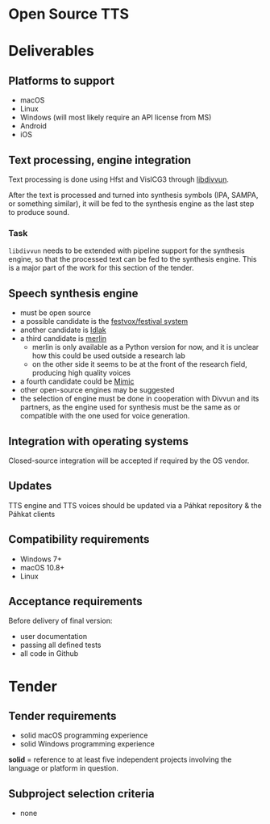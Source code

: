 # Open Source TTS

# Deliverables

## Platforms to support

* macOS
* Linux
* Windows (will most likely require an API license from MS)
* Android
* iOS

## Text processing, engine integration

Text processing is done using Hfst and VislCG3 through
[libdivvun](https://github.com/divvun/libdivvun).

After the text is processed and turned into synthesis symbols (IPA, SAMPA, or
something similar), it will be fed to the synthesis engine as the last step to
produce sound.

### Task

`libdivvun` needs to be extended with pipeline support for the synthesis engine,
so that the processed text can be fed to the synthesis engine. This is a major
part of the work for this section of the tender.

## Speech synthesis engine

* must be open source
* a possible candidate is the [festvox/festival system](http://festvox.org/)
* another candidate is [Idlak](https://github.com/idlak/idlak)
* a third candidate is [merlin](https://github.com/CSTR-Edinburgh/merlin)
    * merlin is only available as a Python version for now, and it is unclear
      how this could be used outside a research lab
    * on the other side it seems to be at the front of the research field,
      producing high quality voices
* a fourth candidate could be [Mimic](https://mycroft.ai/documentation/mimic/)
* other open-source engines may be suggested
* the selection of engine must be done in cooperation with Divvun and its
  partners, as the engine used for synthesis must be the same as or compatible
  with the one used for voice generation.

## Integration with operating systems

Closed-source integration will be accepted if required by the OS vendor.

## Updates

TTS engine and TTS voices should be updated via a Páhkat repository & the Páhkat clients

## Compatibility requirements

* Windows 7+
* macOS 10.8+
* Linux

## Acceptance requirements

Before delivery of final version:

* user documentation
* passing all defined tests
* all code in Github

# Tender

## Tender requirements

* solid macOS programming experience
* solid Windows programming experience

**solid** = reference to at least five independent projects involving the language or platform in question.

## Subproject selection criteria

* none
